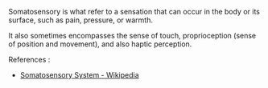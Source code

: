 Somatosensory is what refer to a sensation that can occur in the body or its surface, such as pain, pressure, or warmth. 

It also sometimes encompasses the sense of touch, proprioception (sense of position and movement), and also haptic perception. 

References :
- [Somatosensory System - Wikipedia](https://en.wikipedia.org/wiki/Somatosensory_system)
